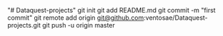 "# Dataquest-projects"  git init git add README.md git commit -m "first commit" git remote add origin git@github.com:ventosae/Dataquest-projects.git git push -u origin master
